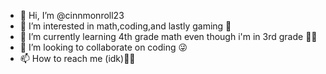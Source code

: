 - 👋 Hi, I’m @cinnmonroll23
- 👀 I’m interested in math,coding,and lastly gaming 🍰
- 🌱 I’m currently learning 4th grade math even though i'm in 3rd grade 👨‍💻
- 💞️ I’m looking to collaborate on coding 😜
- 📫 How to reach me (idk)🤣😁

<!---
cinnmonroll23/cinnmonroll23 is a ✨ special ✨ repository because its `README.md` (this file) appears on your GitHub profile.
You can click the Preview link to take a look at your changes.
--->
